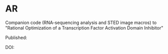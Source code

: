 # AR

Companion code (RNA-sequencing analysis and STED image macros) to "Rational Optimization of a Transcription Factor Activation Domain Inhibitor" 

Published:

DOI:
